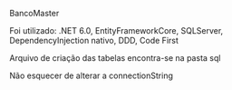 BancoMaster

Foi utilizado: 
.NET 6.0,
EntityFrameworkCore,
SQLServer,
DependencyInjection nativo,
DDD,
Code First

Arquivo de criação das tabelas encontra-se na pasta sql

Não esquecer de alterar a connectionString